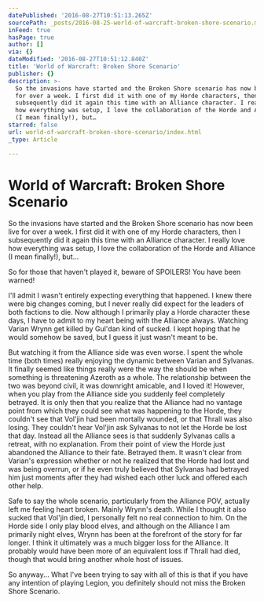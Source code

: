 ```yaml
---
datePublished: '2016-08-27T10:51:13.265Z'
sourcePath: _posts/2016-08-25-world-of-warcraft-broken-shore-scenario.md
inFeed: true
hasPage: true
author: []
via: {}
dateModified: '2016-08-27T10:51:12.840Z'
title: 'World of Warcraft: Broken Shore Scenario'
publisher: {}
description: >-
  So the invasions have started and the Broken Shore scenario has now been live
  for over a week. I first did it with one of my Horde characters, then I
  subsequently did it again this time with an Alliance character. I really love
  how everything was setup, I love the collaboration of the Horde and Alliance
  (I mean finally!), but…
starred: false
url: world-of-warcraft-broken-shore-scenario/index.html
_type: Article

---
```

# World of Warcraft: Broken Shore Scenario

So the invasions have started and the Broken Shore scenario has now been live for over a week. I first did it with one of my Horde characters, then I subsequently did it again this time with an Alliance character. I really love how everything was setup, I love the collaboration of the Horde and Alliance (I mean finally!), but...

So for those that haven't played it, beware of SPOILERS! You have been warned!

I'll admit I wasn't entirely expecting everything that happened. I knew there were big changes coming, but I never really did expect for the leaders of both factions to die. Now although I primarily play a Horde character these days, I have to admit to my heart being with the Alliance always. Watching Varian Wrynn get killed by Gul'dan kind of sucked. I kept hoping that he would somehow be saved, but I guess it just wasn't meant to be.

But watching it from the Alliance side was even worse. I spent the whole time (both times) really enjoying the dynamic between Varian and Sylvanas. It finally seemed like things really were the way the should be when something is threatening Azeroth as a whole. The relationship between the two was beyond civil, it was downright amicable, and I loved it! However, when you play from the Alliance side you suddenly feel completely betrayed. It is only then that you realize that the Alliance had no vantage point from which they could see what was happening to the Horde, they couldn't see that Vol'jin had been mortally wounded, or that Thrall was also losing. They couldn't hear Vol'jin ask Sylvanas to not let the Horde be lost that day. Instead all the Alliance sees is that suddenly Sylvanas calls a retreat, with no explanation. From their point of view the Horde just abandoned the Alliance to their fate. Betrayed them. It wasn't clear from Varian's expression whether or not he realized that the Horde had lost and was being overrun, or if he even truly believed that Sylvanas had betrayed him just moments after they had wished each other luck and offered each other help.

Safe to say the whole scenario, particularly from the Alliance POV, actually left me feeling heart broken. Mainly Wrynn's death. While I thought it also sucked that Vol'jin died, I personally felt no real connection to him. On the Horde side I only play blood elves, and although on the Alliance I am primarily night elves, Wrynn has been at the forefront of the story for far longer. I think it ultimately was a much bigger loss for the Alliance. It probably would have been more of an equivalent loss if Thrall had died, though that would bring another whole host of issues.

So anyway... What I've been trying to say with all of this is that if you have any intention of playing Legion, you definitely should not miss the Broken Shore Scenario.